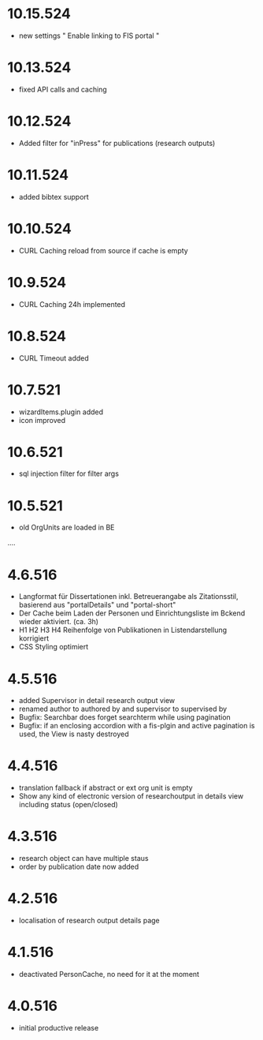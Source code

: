 10.15.524
=====
- new settings " Enable linking to FIS portal "

10.13.524
=====
- fixed API calls and caching

10.12.524
=====
- Added filter for "inPress" for publications (research outputs)

10.11.524
=====
- added bibtex support

10.10.524
=====
- CURL Caching reload from source if cache is empty

10.9.524
=====
- CURL Caching 24h implemented

10.8.524
=====
- CURL Timeout added

10.7.521
=====
- wizardItems.plugin added 
- icon improved

10.6.521
=====
- sql injection filter for filter args

10.5.521
=====
- old OrgUnits are loaded in BE


....

4.6.516 
===== 
- Langformat für Dissertationen inkl. Betreuerangabe als Zitationsstil,   
  basierend aus "portalDetails" und "portal-short" 
- Der Cache beim Laden der Personen und Einrichtungsliste im Bckend wieder aktiviert. (ca. 3h) 
- H1 H2 H3 H4 Reihenfolge von Publikationen in Listendarstellung korrigiert 
- CSS Styling optimiert	

4.5.516
=====
- added Supervisor  in detail research output view
- renamed author to authored by and supervisor to supervised by
- Bugfix: Searchbar does forget searchterm while using pagination
- Bugfix: if an enclosing accordion with a fis-plgin and active pagination is used, the View is nasty destroyed

4.4.516
=====
- translation fallback if abstract or ext org unit is empty
- Show any kind of electronic version of researchoutput in details view including status (open/closed)

4.3.516
=====
- research object can have multiple staus
- order by publication date now added  

4.2.516
=====
- localisation of research output details page

4.1.516
=====
- deactivated PersonCache, no need for it at the moment

4.0.516
=====
- initial productive release